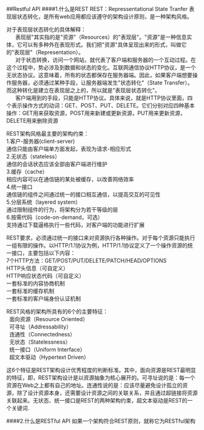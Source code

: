 ##Restful API
####1.什么是REST
REST：Repressentational State Tranfer 表现层状态转化，是所有web应用都应该遵守的架构设计原则，是一种架构风格。</br>

对于表现层状态转化的具体解释：</br>
&nbsp;&nbsp;&nbsp;&nbsp;&nbsp;&nbsp;表现层"其实指的是"资源"（Resources）的"表现层"。"资源"是一种信息实体，它可以有多种外在表现形式。我们把"资源"具体呈现出来的形式，叫做它的"表现层"（Representation）。</br>
&nbsp;&nbsp;&nbsp;&nbsp;&nbsp;&nbsp;对于状态转换，访问一个网站，就代表了客户端和服务器的一个互动过程。在这个过程中，势必涉及到数据和状态的变化。互联网通信协议HTTP协议，是一个无状态协议。这意味着，所有的状态都保存在服务器端。因此，如果客户端想要操作服务器，必须通过某种手段，让服务器端发生"状态转化"（State Transfer）。而这种转化是建立在表现层之上的，所以就是"表现层状态转化"。</br>
&nbsp;&nbsp;&nbsp;&nbsp;&nbsp;&nbsp;客户端用到的手段，只能是HTTP协议。具体来说，就是HTTP协议里面，四个表示操作方式的动词：GET、POST、PUT、DELETE。它们分别对应四种基本操作：GET用来获取资源，POST用来新建或更新资源，PUT用来更新资源，DELETE用来删除资源</br>


REST架构风格最主要的架构约束：</br>
1.客户-服务器(client-server)</br>
通信只能由客户端单方面发起，表现为请求-相应形式
</br>
2.无状态（stateless）</br>
通信的会话状态应该全部由客户端进行维护</br>
3.缓存（cache）</br>
相应内容可以在通信链的某处被缓存，以改善网络效率</br>
4.统一接口</br>
通信链的组件之间通过统一的接口相互通信，以提高交互的可见性</br>
5.分层系统（layered system）</br>
通过限制组件的行为，将架构分为若干等级的层</br>
6.按需代码（code-on-demand，可选）</br>
支持通过下载逼格执行一些代码，对客户端的功能进行扩展

REST要求，必须通过统一的接口来对资源执行各种操作。对于每个资源只能执行一组有限的操作。以HTTP/1.1协议为例，HTTP/1.1协议定义了一个操作资源的统一接口，主要包括以下内容：</br>
7个HTTP方法：GET/POST/PUT/DELETE/PATCH/HEAD/OPTIONS</br>
HTTP头信息（可自定义）</br>
HTTP响应状态代码（可自定义）</br>
一套标准的内容协商机制</br>
一套标准的缓存机制</br>
一套标准的客户端身份认证机制</br>



REST风格的架构所具有的6个的主要特征：</br>
&nbsp;&nbsp;面向资源（Resource Oriented）</br>
&nbsp;&nbsp;可寻址（Addressability）</br>
&nbsp;&nbsp;连通性（Connectedness）</br>
&nbsp;&nbsp;无状态（Statelessness）</br>
&nbsp;&nbsp;统一接口（Uniform Interface）</br>
&nbsp;&nbsp;超文本驱动（Hypertext Driven）</br>

这6个特征是REST架构设计优秀程度的判断标准。其中，面向资源是REST最明显的特征，即，REST架构设计是以资源抽象为核心展开的。可寻址说的是：每一个资源在Web之上都有自己的地址。连通性说的是：应该尽量避免设计孤立的资源，除了设计资源本身，还需要设计资源之间的关联关系，并且通过超链接将资源关联起来。无状态、统一接口是REST的两种架构约束，超文本驱动是REST的一个关键词.



####2.什么是RESTful API
如果一个架构符合REST原则，就称它为RESTful架构








